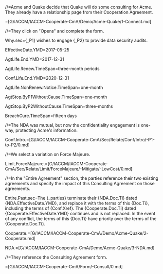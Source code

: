 //=Acme and Quake decide that Quake will do some consulting for Acme.  They already have a relationship page from their Cooperation Agreement.

=[G/IACCM/IACCM-Cooperate-CmA/Demo/Acme-Quake/1-Connect.md]

//=They click on "Opens" and complete the form.

Why.sec={_P1} wishes to engage {_P2} to provide data security audits.

EffectiveDate.YMD=2017-05-25

AgtLife.End.YMD=2017-12-31

AgtLife.Renew.TimeSpan=three-month periods

Conf.Life.End.YMD=2020-12-31

AgtLife.NonRenew.Notice.TimeSpan=one-month

AgtStop.ByP1WithoutCause.TimeSpan=one-month

AgtStop.ByP2WithoutCause.TimeSpan=three-months

BreachCure.TimeSpan=fifteen days

//=The NDA was mutual, but now the confidentiality engagement is one-way, protecting Acme's information.

Conf.Intro.=[G/IACCM/IACCM-Cooperate-CmA/Sec/Relate/Conf/Intro/-P1-to-P2/0.md]

//=We select a variation on Force Majeure.

Limit.ForceMajeure.=[G/IACCM/IACCM-Cooperate-CmA/Sec/Relate/Limit/ForceMajeure/-Mitigate/-LowCost/0.md]

//=In the "Entire Agreement" section, the parties reference their two existing agreements and specify the impact of this Consulting Agreement on those agreements.

Entire.Past.sec=The {_parties} terminate their {NDA.Doc.Ti} dated {NDA.EffectiveDate.YMD}, and replace it with the terms of this {Doc.Ti}, including the terms of {Conf.Xref}.  The {Cooperate.Doc.Ti} dated {Cooperate.EffectiveDate.YMD} continues and is not replaced.  In the event of any conflict, the terms of this {Doc.Ti} have priority over the terms of the {Cooperate.Doc.Ti}.

Cooperate.=[G/IACCM/IACCM-Cooperate-CmA/Demo/Acme-Quake/2-Cooperate.md]

NDA.=[G/IACCM/IACCM-Cooperate-CmA/Demo/Acme-Quake/3-NDA.md]   

//=They reference the Consulting Agreement form.

=[G/IACCM/IACCM-Cooperate-CmA/Form/-Consult/0.md]